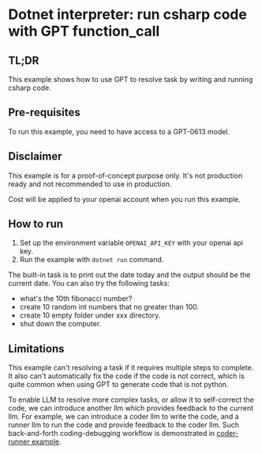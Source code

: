 # Dotnet interpreter: run csharp code with GPT function_call

## TL;DR
This example shows how to use GPT to resolve task by writing and running csharp code.

## Pre-requisites
To run this example, you need to have access to a GPT-0613 model.

## Disclaimer
This example is for a proof-of-concept purpose only. It's not production ready and not recommended to use in production.

Cost will be applied to your openai account when you run this example.

## How to run
1. Set up the environment variable `OPENAI_API_KEY` with your openai api key.
2. Run the example with `dotnet run` command.

The built-in task is to print out the date today and the output should be the current date. You can also try the following tasks:
- what's the 10th fibonacci number?
- create 10 random int numbers that no greater than 100.
- create 10 empty folder under xxx directory.
- shut down the computer.

## Limitations
This example can't resolving a task if it requires multiple steps to complete. It also can't automatically fix the code if the code is not correct, which is quite common when using GPT to generate code that is not python.

To enable LLM to resolve more complex tasks, or allow it to self-correct the code, we can introduce another llm which provides feedback to the current llm. For example, we can introduce a coder llm to write the code, and a runner llm to run the code and provide feedback to the coder llm. Such back-and-forth coding-debugging workflow is demonstrated in [coder-runner example](../GroupChatExample.CoderRunner/).
